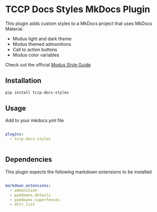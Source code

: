 # TCCP Docs Styles MkDocs Plugin

This plugin adds custom styles to a MkDocs project that uses MkDocs Material. 

- Modus light and dark theme
- Modus themed admonitions
- Call to action buttons
- Modus color variables

Check out the official [Modus Style Guide](https://modus.trimble.com/)



## Installation

```bash
pip install tccp-docs-styles
```

## Usage

Add to your mkdocs.yml file

```yml

plugins:
  - tccp-docs-styles
      
```

## Dependencies

This plugin expects the following markdown extensions to be installed

```yml

markdown_extensions:
  - admonition
  - pymdownx.details
  - pymdownx.superfences  
  - attr_list

```

